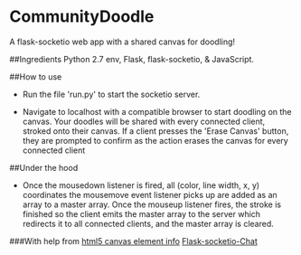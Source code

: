 # CommunityDoodle
A flask-socketio web app with a shared canvas for doodling!

##Ingredients
Python 2.7 env, Flask, flask-socketio, & JavaScript.

##How to use
- Run the file 'run.py' to start the socketio server.

- Navigate to localhost with a compatible browser to start doodling on the canvas. Your doodles will be shared with every connected client, stroked onto their canvas. If a client presses the 'Erase Canvas' button, they are prompted to confirm as the action erases the canvas for every connected client

##Under the hood
- Once the mousedown listener is fired, all (color, line width, x, y) coordinates the mousemove event listener picks up are added as an array to a master array. Once the mouseup listener fires, the stroke is finished so the client emits the master array to the server which redirects it to all connected clients, and the master array is cleared.

###With help from
[html5 canvas element info](https://dev.opera.com/articles/html5-canvas-painting)
[Flask-socketio-Chat](https://github.com/miguelgrinberg/Flask-SocketIO-Chat)
